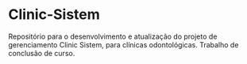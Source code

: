 # Clinic-Sistem
Repositório para o desenvolvimento e atualização do projeto de gerenciamento Clinic Sistem, para clínicas odontológicas. Trabalho de conclusão de curso.
